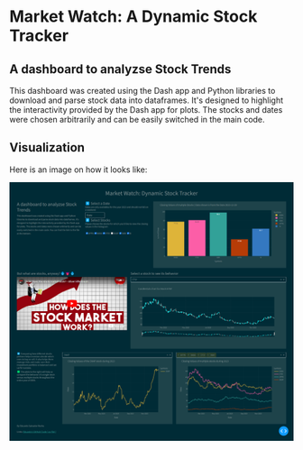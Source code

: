 # Market Watch: A Dynamic Stock Tracker

## A dashboard to analyzse Stock Trends

This dashboard was created using the Dash app and Python libraries to download and parse stock data into dataframes. 
It's designed to highlight the interactivity provided by the Dash app for plots. The stocks and dates were chosen arbitrarily and can be easily switched in the main code. 


## Visualization

Here is an image on how it looks like: 

![Image](https://github.com/Salvatore-Rocha/Stocks_reader/blob/ffba60a7711e738b956df5e7ec21fc0cef8d6d10/Imgs/Dash_Stock_Reader_Look.png)
